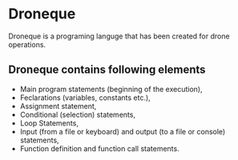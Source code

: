 # Droneque
Droneque is a programing languge that has been created for drone operations.

## Droneque contains following elements
* Main program statements (beginning of the execution),
* Feclarations (variables, constants etc.),
* Assignment statement,
* Conditional (selection) statements,
* Loop Statements,
* Input (from a file or keyboard) and output (to a file or console) statements,
* Function definition and function call statements.
